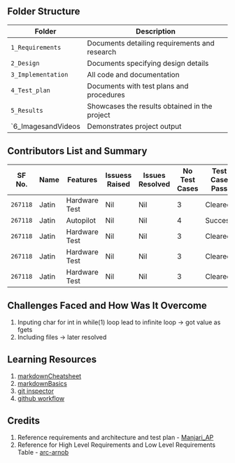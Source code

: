 
## Folder Structure
Folder             | Description
-------------------| -----------------------------------------
`1_Requirements`   | Documents detailing requirements and research
`2_Design`         | Documents specifying design details
`3_Implementation` | All code and documentation
`4_Test_plan`      | Documents with test plans and procedures
`5_Results`        | Showcases the results obtained in the project
`6_ImagesandVideos | Demonstrates project output

## Contributors List and Summary

SF No. |  Name   |    Features    | Issuess Raised |Issues Resolved|No Test Cases|Test Case Pass
-------|---------|----------------|----------------|---------------|-------------|--------------
`267118` | Jatin  | Hardware Test   | Nil     | Nil   |3   | Cleared    
`267118` | Jatin  | Autopilot   | Nil     | Nil   |4  | Success
`267118` | Jatin  | Hardware Test   | Nil     | Nil   |3   | Cleared
`267118` | Jatin  | Hardware Test   | Nil     | Nil   |3   | Cleared
`267118` | Jatin  | Hardware Test   | Nil     | Nil   |3   | Cleared

## Challenges Faced and How Was It Overcome

1. Inputing char for int in while(1) loop lead to infinite loop -> got value as fgets
2. Including files -> later resolved

## Learning Resources
1. [markdownCheatsheet](https://github.com/adam-p/markdown-here/wiki/Markdown-Cheatsheet)
2. [markdownBasics](https://guides.github.com/features/mastering-markdown/)
3. [git inspector](https://github.com/ejwa/gitinspector.git)
4. [github workflow](https://docs.github.com/en/actions/learn-github-action)

## Credits

1. Reference requirements and architecture and test plan - [Manjari_AP](https://github.com/256152/Mini_Project_1_April_2021.git)
2. Reference for High Level Requirements and Low Level Requirements Table - [arc-arnob](https://github.com/arc-arnob/LnT_Mini_Project.git)

